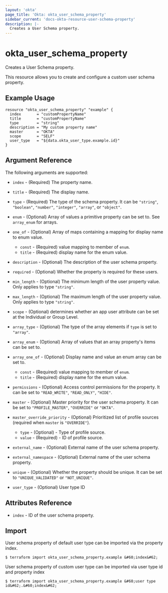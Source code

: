 ```yaml
---
layout: 'okta'
page_title: 'Okta: okta_user_schema_property'
sidebar_current: 'docs-okta-resource-user-schema-property'
description: |-
  Creates a User Schema property.
---
```


# okta_user_schema_property

Creates a User Schema property.

This resource allows you to create and configure a custom user schema property.

## Example Usage

```hcl
resource "okta_user_schema_property" "example" {
  index       = "customPropertyName"
  title       = "customPropertyName"
  type        = "string"
  description = "My custom property name"
  master      = "OKTA"
  scope       = "SELF"
  user_type   = "${data.okta_user_type.example.id}"
}
```

## Argument Reference

The following arguments are supported:

- `index` - (Required) The property name.

- `title` - (Required) The display name.

- `type` - (Required) The type of the schema property. It can be `"string"`, `"boolean"`, `"number"`, `"integer"`, `"array"`, or `"object"`.

- `enum` - (Optional) Array of values a primitive property can be set to. See `array_enum` for arrays.

- `one_of` - (Optional) Array of maps containing a mapping for display name to enum value.

  - `const` - (Required) value mapping to member of `enum`.
  - `title` - (Required) display name for the enum value.

- `description` - (Optional) The description of the user schema property.

- `required` - (Optional) Whether the property is required for these users.

- `min_length` - (Optional) The minimum length of the user property value. Only applies to type `"string"`.

- `max_length` - (Optional) The maximum length of the user property value. Only applies to type `"string"`.

- `scope` - (Optional) determines whether an app user attribute can be set at the Individual or Group Level.

- `array_type` - (Optional) The type of the array elements if `type` is set to `"array"`.

- `array_enum` - (Optional) Array of values that an array property's items can be set to.

- `array_one_of` - (Optional) Display name and value an enum array can be set to.

  - `const` - (Required) value mapping to member of `enum`.
  - `title` - (Required) display name for the enum value.

- `permissions` - (Optional) Access control permissions for the property. It can be set to `"READ_WRITE"`, `"READ_ONLY"`, `"HIDE"`.

- `master` - (Optional) Master priority for the user schema property. It can be set to `"PROFILE_MASTER"`, `"OVERRIDE"` or `"OKTA"`.

- `master_override_priority` - (Optional) Prioritized list of profile sources (required when `master` is `"OVERRIDE"`).
  - `type` - (Optional) - Type of profile source.
  - `value` - (Required) - ID of profile source.

- `external_name` - (Optional) External name of the user schema property.

- `external_namespace` - (Optional) External name of the user schema property.

- `unique` - (Optional) Whether the property should be unique. It can be set to `"UNIQUE_VALIDATED"` or `"NOT_UNIQUE"`.

- `user_type` - (Optional) User type ID

## Attributes Reference

- `index` - ID of the user schema property.

## Import

User schema property of default user type can be imported via the property index.

```
$ terraform import okta_user_schema_property.example &#60;index&#62;
```

User schema property of custom user type can be imported via user type id and property index

```
$ terraform import okta_user_schema_property.example &#60;user type id&#62;.&#60;index&#62;
```
